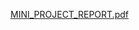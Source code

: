 [MINI_PROJECT_REPORT.pdf](https://github.com/user-attachments/files/19678199/MINI_PROJECT_REPORT.pdf)
